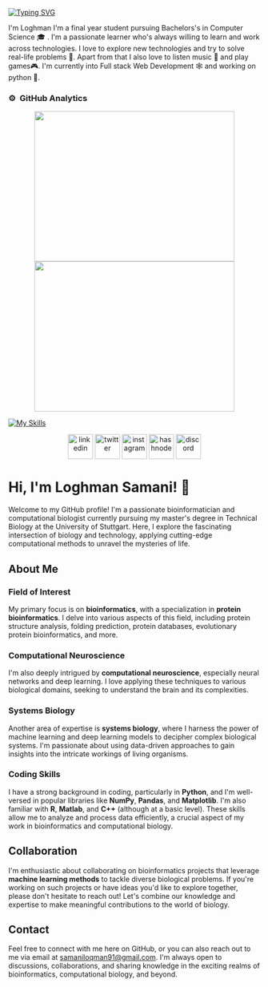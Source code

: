 
[![Typing SVG](https://readme-typing-svg.demolab.com?font=Fira+Code&weight=600&size=34&duration=2000&pause=500&color=922104&background=000000&center=true&vCenter=true&multiline=true&width=700&height=160&lines=Hello+there!;I'm+Loqman;Welcome+to+my+GitHub+profile)](https://git.io/typing-svg)





 I'm Loghman I'm a final year student pursuing Bachelors's in Computer Science 🎓 . I'm a passionate learner who's always willing to learn and work across technologies. I love to explore new technologies and try to solve real-life problems 🚀. Apart from that I also love to listen music 🎵 and play games🎮. I'm currently into Full stack Web Development 🕸️ and working on python 🐍. 


 

### ⚙️ &nbsp;GitHub Analytics

<p align="center">
<a href="https://github.com/LoqmanSamani">
  <img height="300em" width="400em" src="https://github-readme-stats-eight-theta.vercel.app/api?username=LoqmanSamani&show_icons=true&theme=algolia&include_all_commits=true&count_private=true&bg_color=000000&text_color=FF0000"/>
  <img height="300em" width="400em" src="https://github-readme-stats-eight-theta.vercel.app/api/top-langs/?username=LoqmanSamani&layout=compact&langs_count=8&theme=algolia&bg_color=000000&text_color=FF0000"/>
</a>
</p>





<!--tech stack icons-->
[![My Skills](https://skillicons.dev/icons?i=python,anaconda,r,git)](https://skillicons.dev)








<!--icons and links-->
<p align="center">
<a href="https://www.linkedin.com/in/1010nishant/" target="blank"><img align="center" src="https://user-images.githubusercontent.com/88904952/234979284-68c11d7f-1acc-4f0c-ac78-044e1037d7b0.png" alt="linkedin" height="50" width="50" /></a>
<a href="https://twitter.com/1010nishant" target="blank"><img align="center" src="https://user-images.githubusercontent.com/88904952/234980676-61bfb021-ecc8-48f7-88e6-34c1b06c4a58.png" alt="twitter" height="50" width="50" /></a> 
<a href="https://www.instagram.com/nishant.jangir.1010/" target="blank"><img align="center" src="https://user-images.githubusercontent.com/88904952/234981169-2dd1e58f-4b7e-468c-8213-034ba62156c3.png" alt="instagram" height="50" width="50" /></a>
<a href="https://1010nishant.hashnode.dev/" target="blank"><img align="center" src="https://user-images.githubusercontent.com/88904952/234982196-562aea17-5532-4550-8c08-1c7cb994a541.png" alt="hashnode" height="50" width="50" /></a>
<a href="https://discordapp.com/users/957722095381540874" target="blank"><img align="center" src="https://user-images.githubusercontent.com/88904952/234982627-019fd336-6248-453c-9b05-97c13fd1d207.png" alt="discord" height="50" width="50" /></a>
  
</p>























# Hi, I'm Loghman Samani! 👋

Welcome to my GitHub profile! I'm a passionate bioinformatician and computational biologist currently pursuing my master's degree in Technical Biology at the University of Stuttgart. Here, I explore the fascinating intersection of biology and technology, applying cutting-edge computational methods to unravel the mysteries of life.

## About Me

### Field of Interest
My primary focus is on **bioinformatics**, with a specialization in **protein bioinformatics**. I delve into various aspects of this field, including protein structure analysis, folding prediction, protein databases, evolutionary protein bioinformatics, and more.

### Computational Neuroscience
I'm also deeply intrigued by **computational neuroscience**, especially neural networks and deep learning. I love applying these techniques to various biological domains, seeking to understand the brain and its complexities.

### Systems Biology
Another area of expertise is **systems biology**, where I harness the power of machine learning and deep learning models to decipher complex biological systems. I'm passionate about using data-driven approaches to gain insights into the intricate workings of living organisms.

### Coding Skills
I have a strong background in coding, particularly in **Python**, and I'm well-versed in popular libraries like **NumPy**, **Pandas**, and **Matplotlib**. I'm also familiar with **R**, **Matlab**, and **C++** (although at a basic level). These skills allow me to analyze and process data efficiently, a crucial aspect of my work in bioinformatics and computational biology.

## Collaboration

I'm enthusiastic about collaborating on bioinformatics projects that leverage **machine learning methods** to tackle diverse biological problems. If you're working on such projects or have ideas you'd like to explore together, please don't hesitate to reach out! Let's combine our knowledge and expertise to make meaningful contributions to the world of biology.

## Contact

Feel free to connect with me here on GitHub, or you can also reach out to me via email at samaniloqman91@gmail.com. I'm always open to discussions, collaborations, and sharing knowledge in the exciting realms of bioinformatics, computational biology, and beyond.


